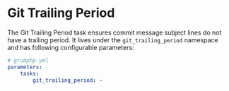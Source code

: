 # Git Trailing Period

The Git Trailing Period task ensures commit message subject lines do not have a trailing period.
It lives under the `git_trailing_period` namespace and has following configurable parameters:

```yaml
# grumphp.yml
parameters:
    tasks:
        git_trailing_period: ~
```
